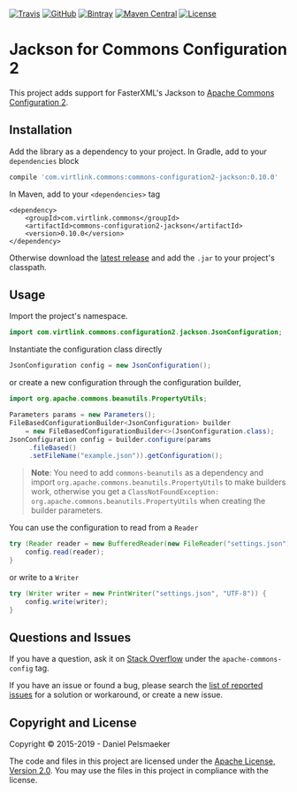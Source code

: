 [![Travis](https://img.shields.io/travis/Virtlink/commons-configuration2-jackson)](https://travis-ci.org/Virtlink/commons-configuration2-jackson)
[![GitHub](https://img.shields.io/github/v/release/Virtlink/commons-configuration2-jackson)](https://github.com/Virtlink/commons-configuration2-jackson/releases/latest)
[![Bintray](https://img.shields.io/bintray/v/virtlink/maven/commons-configuration2-jackson)](https://bintray.com/virtlink/maven/commons-configuration2-jackson/_latestVersion)
[![Maven Central](https://img.shields.io/maven-central/v/com.virtlink.commons/commons-configuration2-jackson)](https://maven-badges.herokuapp.com/maven-central/com.virtlink.commons/commons-configuration2-jackson)
[![License](https://img.shields.io/github/license/Virtlink/commons-configuration2-jackson)](https://github.com/Virtlink/commons-configuration2-jackson/blob/master/LICENSE)

# Jackson for Commons Configuration 2
This project adds support for FasterXML's Jackson to [Apache Commons Configuration 2](https://commons.apache.org/proper/commons-configuration/).


## Installation
Add the library as a dependency to your project. In Gradle, add to your `dependencies` block

```gradle
compile 'com.virtlink.commons:commons-configuration2-jackson:0.10.0'
```

In Maven, add to your `<dependencies>` tag

```maven-pom
<dependency>
    <groupId>com.virtlink.commons</groupId>
    <artifactId>commons-configuration2-jackson</artifactId>
    <version>0.10.0</version>
</dependency>
```

Otherwise download the [latest release][1]
and add the `.jar` to your project's classpath.


## Usage
Import the project's namespace.

```java
import com.virtlink.commons.configuration2.jackson.JsonConfiguration;
```

Instantiate the configuration class directly

```java
JsonConfiguration config = new JsonConfiguration();
```

or create a new configuration through the configuration builder,

```java
import org.apache.commons.beanutils.PropertyUtils;

Parameters params = new Parameters();
FileBasedConfigurationBuilder<JsonConfiguration> builder
    = new FileBasedConfigurationBuilder<>(JsonConfiguration.class);
JsonConfiguration config = builder.configure(params
     .fileBased()
     .setFileName("example.json")).getConfiguration();
```

> **Note**: You need to add `commons-beanutils` as a dependency and import
> `org.apache.commons.beanutils.PropertyUtils` to make builders work, otherwise you
> get a `ClassNotFoundException: org.apache.commons.beanutils.PropertyUtils` when creating the
> builder parameters.


You can use the configuration to read from a `Reader`

```java
try (Reader reader = new BufferedReader(new FileReader("settings.json"))) {
	config.read(reader);
}
```

or write to a `Writer`

```java
try (Writer writer = new PrintWriter("settings.json", "UTF-8")) {
	config.write(writer);
}
```


## Questions and Issues
If you have a question, ask it on [Stack Overflow][2] under the `apache-commons-config` tag.

If you have an issue or found a bug, please search the [list of reported issues][3]
for a solution or workaround, or create a new issue.


## Copyright and License
Copyright © 2015-2019 - Daniel Pelsmaeker

The code and files in this project are licensed under the [Apache License, Version 2.0][4].
You may use the files in this project in compliance with the license.



[1]: https://github.com/Virtlink/commons-configuration2-jackson/releases/latest
[2]: https://stackoverflow.com/questions/tagged/apache-commons-config
[3]: https://github.com/Virtlink/commons-configuration2-jackson/issues
[4]: https://www.apache.org/licenses/LICENSE-2.0
